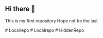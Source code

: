 ## Hi there 👋
This is my first repository
Hope not be the last



<!--
**Ganesh1247/Ganesh1247** is a ✨ _special_ ✨ repository because its `README.md` (this file) appears on your GitHub profile.

Here are some ideas to get you started:

- 🔭 I’m currently working on ...
- 🌱 I’m currently learning ...
- 👯 I’m looking to collaborate on ...
- 🤔 I’m looking for help with ...
- 💬 Ask me about ...
- 📫 How to reach me: ...
- 😄 Pronouns: ...
- ⚡ Fun fact: ...
-->
#   L o c a l r e p o  
 #   L o c a l r e p o  
 #   H i d d e n R e p o  
 